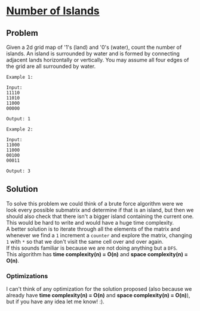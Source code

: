 # [Number of Islands](https://leetcode.com/explore/challenge/card/30-day-leetcoding-challenge/530/week-3/3302/)

## Problem

Given a 2d grid map of '1's (land) and '0's (water), count the number of islands. An island is surrounded by water and is formed by connecting adjacent lands horizontally or vertically. You may assume all four edges of the grid are all surrounded by water.

```
Example 1:

Input:
11110
11010
11000
00000

Output: 1
```
```
Example 2:

Input:
11000
11000
00100
00011

Output: 3
```

## Solution

To solve this problem we could think of a brute force algorithm were we look every possible submatrix and determine if that is an island, but then we should also check that there isn't a bigger island containing the current one. This would be hard to write and would have a huge time complexity.  
A better solution is to iterate through all the elements of the matrix and whenever we find a `1` increment a `counter` and explore the matrix, changing `1` with `*` so that we don't visit the same cell over and over again.  
If this sounds familiar is because we are not doing anything but a `DFS`.  
This algorithm has **time complexity(n) = O(n)** and **space complexity(n) = O(n)**.

### Optimizations

I can't think of any optimization for the solution proposed (also because we already have **time complexity(n) = O(n)** and **space complexity(n) = O(n)**), but if you have any idea let me know! :).

